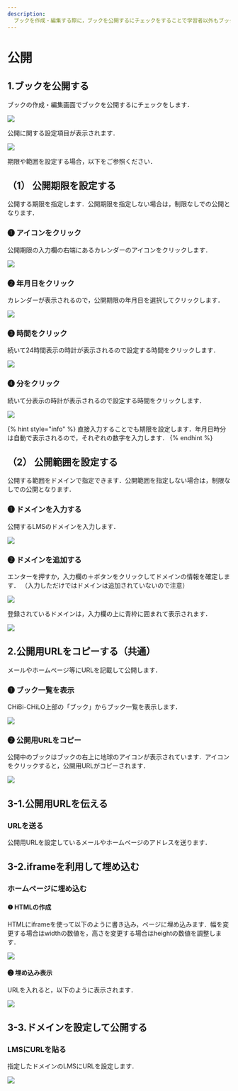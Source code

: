 ```yaml
---
description: 
  ブックを作成・編集する際に，ブックを公開するにチェックをすることで学習者以外もブックを視聴できるようになります．
---
```


# 公開

## 1.ブックを公開する

ブックの作成・編集画面でブックを公開するにチェックをします．

![](<../../.gitbook/assets/image (455).png>)

公開に関する設定項目が表示されます．

![](<../../.gitbook/assets/image (456).png>)

期限や範囲を設定する場合，以下をご参照ください．
## （1） 公開期限を設定する
公開する期限を指定します．公開期限を指定しない場合は，制限なしでの公開となります．

### ❶ アイコンをクリック
公開期限の入力欄の右端にあるカレンダーのアイコンをクリックします．

![](<../../.gitbook/assets/image (457).png>)
### ❷ 年月日をクリック
カレンダーが表示されるので，公開期限の年月日を選択してクリックします．

![](<../../.gitbook/assets/image (458).png>)
### ❸ 時間をクリック
続いて24時間表示の時計が表示されるので設定する時間をクリックします．

![](<../../.gitbook/assets/image (459).png>)
### ❹ 分をクリック
続いて分表示の時計が表示されるので設定する時間をクリックします．

![](<../../.gitbook/assets/image (460).png>)

{% hint style="info" %}
直接入力することでも期限を設定します．年月日時分は自動で表示されるので，それぞれの数字を入力します．
{% endhint %}

## （2） 公開範囲を設定する
公開する範囲をドメインで指定できます．公開範囲を指定しない場合は，制限なしでの公開となります．

### ❶ ドメインを入力する
公開するLMSのドメインを入力します．

![](<../../.gitbook/assets/image (461).png>)

### ❷ ドメインを追加する
エンターを押すか，入力欄の＋ボタンをクリックしてドメインの情報を確定します．
（入力しただけではドメインは追加されていないので注意）

![](<../../.gitbook/assets/image (462).png>)

登録されているドメインは，入力欄の上に青枠に囲まれて表示されます．

![](<../../.gitbook/assets/image (463).png>)

## 2.公開用URLをコピーする（共通）
メールやホームページ等にURLを記載して公開します．

### ❶ ブック一覧を表示
CHiBi-CHiLO上部の「ブック」からブック一覧を表示します．

![](<../../.gitbook/assets/image (464).png>)
### ❷ 公開用URLをコピー
公開中のブックはブックの右上に地球のアイコンが表示されています．アイコンをクリックすると，公開用URLがコピーされます．

![](<../../.gitbook/assets/image (465).png>)

## 3-1.公開用URLを伝える
### URLを送る
公開用URLを設定しているメールやホームページのアドレスを送ります．

## 3-2.iframeを利用して埋め込む

### ホームページに埋め込む
#### ❶ HTMLの作成
HTMLにiframeを使って以下のように書き込み，ページに埋め込みます．幅を変更する場合はwidthの数値を，高さを変更する場合はheightの数値を調整します．

![](<../../.gitbook/assets/image (473).png>)

#### ❷ 埋め込み表示
URLを入れると，以下のように表示されます．

![](<../../.gitbook/assets/image (475).png>)


## 3-3.ドメインを設定して公開する

### LMSにURLを貼る
指定したドメインのLMSにURLを設定します．

![](<../../.gitbook/assets/image (469).png>)
